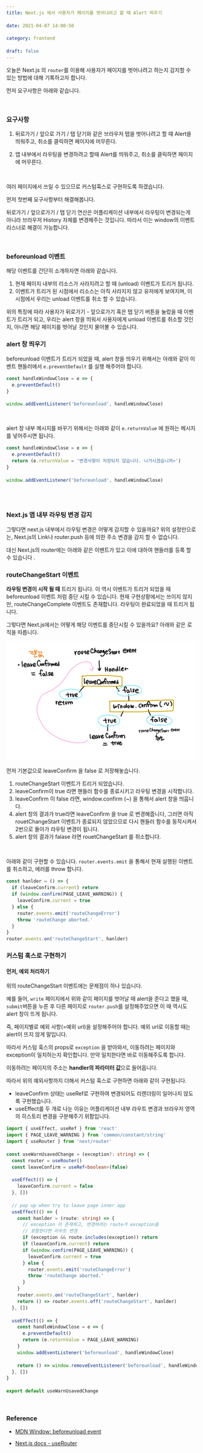 ```yaml
---
title: Next.js 에서 사용자가 페이지를 벗어나려고 할 때 Alert 띄우기

date: 2021-04-07 14:00:50

category: frontend

draft: false
---
```


오늘은 Next.js 의 `router`를 이용해 사용자가 페이지를 벗어나려고 하는지 감지할 수 있는 방법에 대해 기록하고자 합니다.

먼저 요구사항은 아래와 같습니다.

<br/>

### 요구사항

1. 뒤로가기 / 앞으로 가기 / 탭 닫기와 같은 브라우저 탭을 벗어나려고 할 때 Alert을 띄워주고, 취소를 클릭하면 페이지에 머무른다.

2. 앱 내부에서 라우팅을 변경하려고 할때 Alert를 띄워주고, 취소를 클릭하면 페이지에 머무른다.

<br/>

여러 페이지에서 쓰일 수 있으므로 커스텀훅스로 구현하도록 하겠습니다. <br/>

먼저 첫번째 요구사항부터 해결해봅니다. <br/>

뒤로가기 / 앞으로가기 / 탭 닫기 연산은 어플리케이션 내부에서 라우팅이 변경되는게 아니라 브라우저 History 자체를 변경해주는 것입니다. 따라서 이는 window의 이벤트리스너로 해결이 가능합니다.

<br/>

### beforeunload 이벤트

해당 이벤트를 간단히 소개하자면 아래와 같습니다. <br/>

1. 현재 페이지 내부의 리소스가 사라지려고 할 때 (unload) 이벤트가 트리거 됩니다.
2. 이벤트가 트리거 된 시점에서 리소스는 아직 사라지지 않고 유저에게 보여지며, 이 시점에서 우리는 unload 이벤트를 취소 할 수 있습니다.

위의 특징에 따라 사용자가 뒤로가기 - 앞으로가기 혹은 탭 닫기 버튼을 눌렀을 때 이벤트가 트리거 되고, 우리는 alert 창을 띄워서 사용자에게 unload 이벤트를 취소할 것인지, 아니면 해당 페이지를 벗어날 것인지 물어볼 수 있습니다. <br/>

### alert 창 띄우기

beforeunload 이벤트가 트리거 되었을 때, alert 창을 띄우기 위해서는 아래와 같이 이벤트 핸들러에서 `e.preventDefault` 를 실행 해주어야 합니다. <br/>

```javascript
const handleWindowClose = e => {
  e.preventDefault()
}

window.addEventListener('beforeunload', handleWindowClose)
```

<br/>

alert 창 내부 메시지를 바꾸기 위해서는 아래와 같이 `e.returnValue` 에 원하는 메시지를 넣어주시면 됩니다.

```javascript
const handleWindowClose = e => {
  e.preventDefault()
  return (e.returnValue = '변경사항이 저장되지 않습니다. 나가시겠습니까>')
}

window.addEventListener('beforeunload', handleWindowClose)
```

<br/>

<br/>

### Next.js 앱 내부 라우팅 변경 감지

그렇다면 next.js 내부에서 라우팅 변경은 어떻게 감지할 수 있을까요? 위의 설정만으로는, Next.js의 Link나 router.push 등에 의한 주소 변경을 감지 할 수 없습니다. <br/>

대신 Next.js의 router에는 아래와 같은 이벤트가 있고 이에 대하여 핸들러를 등록 할 수 있습니다 .<br/>

### routeChangeStart 이벤트

**라우팅 변경이 시작 될 때** 트리거 됩니다. 이 역시 이벤트가 트리거 되었을 때 beforeunload 이벤트 처럼 중단 시킬 수 있습니다. 현재 구현상황에서는 쓰이지 않지만, routeChangeComplete 이벤트도 존재합니다. 라우팅이 완료되었을 때 트리거 됩니다. <br/>

그렇다면 Next.js에서는 어떻게 해당 이벤트를 중단시킬 수 있을까요? 아래와 같은 로직을 따릅니다. <br/>

![](./images/넥스트라우터.jpg)

먼저 기본값으로 leaveConfirm 을 false 로 저장해놓습니다.

1. routeChangeStart 이벤트가 트리거 되었습니다.
2. leaveConfirm이 true 라면 핸들러 함수를 종료시키고 라우팅 변경을 시작합니다.
3. leaveConfirm 이 false 라면, window.confirm (~) 을 통해서 alert 창을 띄웁니다.
4. alert 창의 결과가 true라면 leaveConfirm 을 true 로 변경해줍니다, 그러면 아직 rouetChangeStart 이벤트가 종료되지 않았으므로 다시 핸들러 함수를 동작시켜서 2번으로 돌아가 라우팅 변경이 됩니다.
5. alert 창의 결과가 falase 라면 rouetChangeStart 를 취소합니다.

<br/>

아래와 같이 구현할 수 있습니다. `router.events.emit` 을 통해서 현재 실행된 이벤트를 취소하고, 에러를 throw 합니다. <br/>

```typescript
const hanlder = () => {
  if (leaveConfirm.current) return
  if (window.confirm(PAGE_LEAVE_WARNING)) {
    leaveConfirm.current = true
  } else {
    router.events.emit('routeChangeError')
    throw 'routeChange aborted.'
  }
}
router.events.on('routeChangeStart', hanlder)
```

### 커스텀 훅스로 구현하기

#### 먼저, 예외 처리하기

위의 routeChangeStart 이벤트에는 문제점이 하나 있습니다. <br/>

예를 들어, `write` 페이지에서 위와 같이 페이지를 벗어날 때 alert을 준다고 했을 때, `submit`버튼을 누른 후 다른 페이지로 `router.push`를 설정해주었으면 이 때 역시도 alert 창이 뜨게 됩니다. <br/>

즉, 페이지별로 예외 사항(=예외 url)을 설정해주어야 합니다. 예외 url로 이동할 때는 alert이 뜨지 않게 말입니다. <br/>

따라서 커스텀 훅스의 props로 `exception` 을 받아와서, 이동하려는 페이지와 exception이 일치하는지 확인합니다. 만약 일치한다면 바로 이동해주도록 합니다.<br/>

이동하려는 페이지의 주소는 **handler의 파라미터 값**으로 들어옵니다. <br/>

따라서 위의 예외사항까지 더해서 커스텀 훅스로 구현하면 아래와 같이 구현됩니다. <br/>

- leaveConfirm 상태는 useRef로 구현하여 변경되어도 리렌더링이 일어나지 않도록 구현했습니다.
- useEffect를 두 개로 나눈 이유는 어플리케이션 내부 라우트 변경과 브라우저 영역의 히스토리 변경을 구분해주기 위함입니다.

```typescript
import { useEffect, useRef } from 'react'
import { PAGE_LEAVE_WARNING } from 'common/constant/string'
import { useRouter } from 'next/router'

const useWarnUsavedChange = (exception?: string) => {
  const router = useRouter()
  const leaveConfirm = useRef<boolean>(false)

  useEffect(() => {
    leaveConfirm.current = false
  }, [])

  // pop up when try to leave page inner app
  useEffect(() => {
    const hanlder = (route: string) => {
      // exception 이 존재하고, 변경하려는 route가 exception을
      // 포함한다면 라우트 변경
      if (exception && route.includes(exception)) return
      if (leaveConfirm.current) return
      if (window.confirm(PAGE_LEAVE_WARNING)) {
        leaveConfirm.current = true
      } else {
        router.events.emit('routeChangeError')
        throw 'routeChange aborted.'
      }
    }
    router.events.on('routeChangeStart', hanlder)
    return () => router.events.off('routeChangeStart', hanlder)
  }, [])

  useEffect(() => {
    const handleWindowClose = e => {
      e.preventDefault()
      return (e.returnValue = PAGE_LEAVE_WARNING)
    }
    window.addEventListener('beforeunload', handleWindowClose)

    return () => window.removeEventListener('beforeunload', handleWindowClose)
  }, [])
}

export default useWarnUsavedChange
```

<br/>

### Reference

- [MDN Window: beforeunload event](https://developer.mozilla.org/en-US/docs/Web/API/Window/beforeunload_event)

- [Next.js docs - useRouter](https://nextjs.org/docs/api-reference/next/router)
